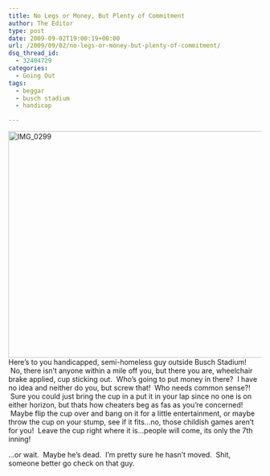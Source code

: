 ```yaml
---
title: No Legs or Money, But Plenty of Commitment
author: The Editor
type: post
date: 2009-09-02T19:00:19+00:00
url: /2009/09/02/no-legs-or-money-but-plenty-of-commitment/
dsq_thread_id:
  - 32404729
categories:
  - Going Out
tags:
  - beggar
  - busch stadium
  - handicap

---
```

[<img class="aligncenter size-full wp-image-1590" title="IMG_0299" src="http://punchingkitty.com/wp-content/uploads/2009/09/IMG_0299.JPG" alt="IMG_0299" width="600" height="450" srcset="http://media.punchingkitty.com/wordpress/2009/09/IMG_0299.JPG 600w, http://media.punchingkitty.com/wordpress/2009/09/IMG_0299-300x225.jpg 300w" sizes="(max-width: 600px) 100vw, 600px" />][1]Here&#8217;s to you handicapped, semi-homeless guy outside Busch Stadium!  No, there isn&#8217;t anyone within a mile off you, but there you are, wheelchair brake applied, cup sticking out.  Who&#8217;s going to put money in there?  I have no idea and neither do you, but screw that!  Who needs common sense?!  Sure you could just bring the cup in a put it in your lap since no one is on either horizon, but thats how cheaters beg as fas as you&#8217;re concerned!  Maybe flip the cup over and bang on it for a little entertainment, or maybe throw the cup on your stump, see if it fits&#8230;no, those childish games aren&#8217;t for you!  Leave the cup right where it is&#8230;people will come, its only the 7th inning!

&#8230;or wait.  Maybe he&#8217;s dead.  I&#8217;m pretty sure he hasn&#8217;t moved.  Shit, someone better go check on that guy.

 [1]: http://punchingkitty.com/wp-content/uploads/2009/09/IMG_0299.JPG